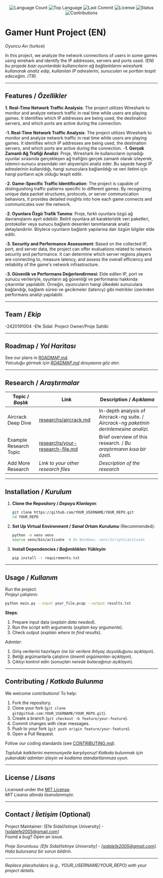 <div align="center">
  <img src="https://img.shields.io/github/languages/count/EfeSidal/Oyuncavi?style=flat-square&color=blueviolet" alt="Language Count">
  <img src="https://img.shields.io/github/languages/top/EfeSidal/Oyuncavi?style=flat-square&color=1e90ff" alt="Top Language">
  <img src="https://img.shields.io/github/last-commit/EfeSidal/Oyuncavi?style=flat-square&color=ff69b4" alt="Last Commit">
  <img src="https://img.shields.io/github/license/EfeSidal/Oyuncavi?style=flat-square&color=yellow" alt="License">
  <img src="https://img.shields.io/badge/Status-Active-green?style=flat-square" alt="Status">
  <img src="https://img.shields.io/badge/Contributions-Welcome-brightgreen?style=flat-square" alt="Contributions">
</div>

# Gamer Hunt Project (EN)
*Oyuncu Avı* (turkce)

In this project, we analyze the network connections of users in some games using wirehark and identify the IP addresses, servers and ports used. (EN)  
*bu projede bazı oyunlardaki kullanıcıların ağ bağlantılarını wireshark kullanarak analiz edip, kullanılan IP adreslerini, sunucuları ve portları tespit edeceğim. (TR).*

---

## Features / *Özellikler*

**1. Real-Time Network Traffic Analysis**:
The project utilizes Wireshark to monitor and analyze network traffic in real time while users are playing games. It identifies which IP addresses are being used, the destination servers, and which ports are active during the connection.

-**1. Real-Time Network Traffic Analysis**:
The project utilizes Wireshark to monitor and analyze network traffic in real time while users are playing games. It identifies which IP addresses are being used, the destination servers, and which ports are active during the connection.
-**1. Gerçek Zamanlı Ağ Trafiği Analizi**:
Proje, Wireshark ile kullanıcıların oynadığı oyunlar sırasında gerçekleşen ağ trafiğini gerçek zamanlı olarak izleyerek, istemci-sunucu arasındaki veri alışverişini analiz eder. Bu sayede hangi IP adreslerinin kullanıldığı, hangi sunuculara bağlanıldığı ve veri iletimi için hangi portların açık olduğu tespit edilir.

-**2. Game-Specific Traffic Identification**:
The project is capable of distinguishing traffic patterns specific to different games. By recognizing unique data packet structures, protocols, or server communication behaviors, it provides detailed insights into how each game connects and communicates over the network.  

-**2. Oyunlara Özgü Trafik Tanıma**:
Proje, farklı oyunlara özgü ağ davranışlarını ayırt edebilir. Belirli oyunlara ait karakteristik veri paketleri, protokoller veya sunucu bağlantı desenleri tanımlanarak analiz detaylandırılır. Böylece oyunların bağlantı yapılarına dair özgün bilgiler elde edilir.

-**3. Security and Performance Assessment**:
Based on the collected IP, port, and server data, the project can offer evaluations related to network security and performance. It can determine which server regions players are connecting to, measure latency, and assess the overall efficiency and reliability of the game's network infrastructure. 

-**3. Güvenlik ve Performans Değerlendirmesi**:
Elde edilen IP, port ve sunucu verileriyle, oyunların ağ güvenliği ve performansı hakkında çıkarımlar yapılabilir. Örneğin, oyuncuların hangi ülkedeki sunuculara bağlandığı, bağlantı süresi ve gecikmeler (latency) gibi metrikler üzerinden performans analizi yapılabilir.

---

## Team / *Ekip*

-2420191004 -Efe Sidal: Project Owner/Proje Sahibi

---

## Roadmap / *Yol Haritası*

See our plans in [ROADMAP.md](ROADMAP.md).  
*Yolculuğu görmek için [ROADMAP.md](ROADMAP.md) dosyasına göz atın.*

---

## Research / *Araştırmalar*

| Topic / *Başlık*        | Link                                    | Description / *Açıklama*                        |
|-------------------------|-----------------------------------------|------------------------------------------------|
| Aircrack Deep Dive      | [researchs/aircrack.md](researchs/aircrack.md) | In-depth analysis of Aircrack-ng suite. / *Aircrack-ng paketinin derinlemesine analizi.* |
| Example Research Topic  | [researchs/your-research-file.md](researchs/your-research-file.md) | Brief overview of this research. / *Bu araştırmanın kısa bir özeti.* |
| Add More Research       | *Link to your other research files*     | *Description of the research*                  |

---

## Installation / *Kurulum*

1. **Clone the Repository / *Depoyu Klonlayın***:  
   ```bash
   git clone https://github.com/YOUR_USERNAME/YOUR_REPO.git
   cd YOUR_REPO
   ```

2. **Set Up Virtual Environment / *Sanal Ortam Kurulumu*** (Recommended):  
   ```bash
   python -m venv venv
   source venv/bin/activate  # On Windows: venv\Scripts\activate
   ```

3. **Install Dependencies / *Bağımlılıkları Yükleyin***:  
   ```bash
   pip install -r requirements.txt
   ```

---

## Usage / *Kullanım*

Run the project:  
*Projeyi çalıştırın:*

```bash
python main.py --input your_file.pcap --output results.txt
```

**Steps**:  
1. Prepare input data (*explain data needed*).  
2. Run the script with arguments (*explain key arguments*).  
3. Check output (*explain where to find results*).  

*Adımlar*:  
1. Giriş verilerini hazırlayın (*ne tür verilere ihtiyaç duyulduğunu açıklayın*).  
2. Betiği argümanlarla çalıştırın (*önemli argümanları açıklayın*).  
3. Çıktıyı kontrol edin (*sonuçları nerede bulacağınızı açıklayın*).

---

## Contributing / *Katkıda Bulunma*

We welcome contributions! To help:  
1. Fork the repository.  
2. Clone your fork (`git clone git@github.com:YOUR_USERNAME/YOUR_REPO.git`).  
3. Create a branch (`git checkout -b feature/your-feature`).  
4. Commit changes with clear messages.  
5. Push to your fork (`git push origin feature/your-feature`).  
6. Open a Pull Request.  

Follow our coding standards (see [CONTRIBUTING.md](CONTRIBUTING.md)).  

*Topluluk katkilerini memnuniyetle karşılıyoruz! Katkıda bulunmak için yukarıdaki adımları izleyin ve kodlama standartlarımıza uyun.*

---

## License / *Lisans*

Licensed under the [MIT License](LICENSE.md).  
*MIT Lisansı altında lisanslanmıştır.*

---

## Contact / *İletişim* (Optional)

Project Maintainer: [Efe Sidal/Istinye University] - [sidalefe2005@gmail.com]  
Found a bug? Open an issue.  

*Proje Sorumlusu: [Efe Sidal/Istinye University] - [sidalefe2005@gmail.com]. Hata bulursanız bir sorun bildirin.*

---

*Replace placeholders (e.g., YOUR_USERNAME/YOUR_REPO) with your project details.*
